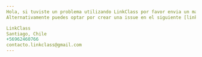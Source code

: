 ```yaml
---
Hola, si tuviste un problema utilizando LinkClass por favor envia un mail a dev.linkclass@gmail.com
Alternativamente puedes optar por crear una issue en el siguiente [link](https://github.com/santilaguna/LinkClass-Support/issues): 

LinkClass
Santiago, Chile
+56962460766
contacto.linkclass@gmail.com
---
```


